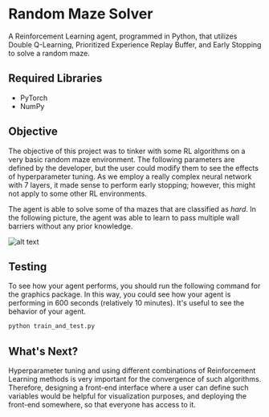 # Random Maze Solver
A Reinforcement Learning agent, programmed in Python, that utilizes Double Q-Learning, 
Prioritized Experience Replay Buffer, and Early Stopping to solve a random maze. 

## Required Libraries
* PyTorch
* NumPy

## Objective

The objective of this project was to tinker with some RL algorithms on a very basic random maze environment. The following 
parameters are defined by the developer, but the user could modify them to see the effects of hyperparameter tuning. As 
we employ a really complex neural network with 7 layers, it made sense to perform early stopping; however, this might not
apply to some other RL environments. 

The agent is able to solve some of tha mazes that are classified as *hard*. In the following picture, the agent was able to
learn to pass multiple wall barriers without any prior knowledge.

![alt text](/Users/altantutar/Desktop/github/Random_Maze_Solver/images/solved_maze.png)

## Testing

To see how your agent performs, you should run the following command for the graphics package. In this way, you could see how your agent is performing in 600 seconds (relatively 10 minutes). It's useful to see the behavior of your agent.

```bat
python train_and_test.py
```

## What's Next?

Hyperparameter tuning and using different combinations of Reinforcement Learning methods is very important for the convergence of such algorithms. Therefore, designing a front-end interface where a user can define such variables would be helpful for visualization purposes, and deploying the front-end somewhere, so that everyone has access to it.

